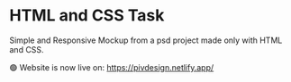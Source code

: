 # HTML and CSS Task
Simple and Responsive Mockup from a psd project made only with HTML and CSS.

🟢 Website is now live on:
https://pivdesign.netlify.app/
